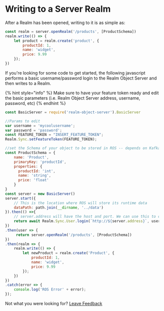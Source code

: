 # Writing to a Server Realm

After a Realm has been opened, writing to it is as simple as: 

```javascript
const realm = server.openRealm('/products', [ProductSchema])
realm.write(() => {
    let product = realm.create('product', {
        productId: 1,
        name: 'widget',
        price: 9.99 
    });
})
```

If you're looking for some code to get started, the following javascript performs a basic username/password login to the Realm Object Server and then writes to a Realm.

{% hint style="info" %}
Make sure to have your feature token ready and edit the basic parameters \(i.e. Realm Object Server address, username, password, etc\) 
{% endhint %}

```javascript
const BasicServer = require('realm-object-server').BasicServer

//Params to edit
var username = 'mycoolusername'; 
var password = 'password';
const FEATURE_TOKEN = "INSERT_FEATURE_TOKEN"; 
Realm.Sync.setFeatureToken(FEATURE_TOKEN);

//set the Schema of your object to be stored in ROS -- depends on Kafka message
const ProductSchema = {
    name: 'Product',
    primaryKey: 'productId',
    properties: {
      productId: 'int',
      name: 'string',
      price: 'float'
    }
}
const server = new BasicServer()
server.start({
    // This is the location where ROS will store its runtime data
    dataPath: path.join(__dirname, '../data')
}).then(() =>{
    // server.address will have the host and port. We can use this to construct the login url.
    return await Realm.Sync.User.login(`http://${server.address}`, username, password)
})
.then(user => {
     return server.openRealm('/products', [ProductSchema])
})
.then(realm => {
    realm.write(() => {
        let newProduct = realm.create('Product', {
            productId: 1,
            name: 'widget',
            price: 9.99
        });
    })
})
.catch(error => {
    console.log('ROS Error' + error);
});
```



Not what you were looking for? [Leave Feedback](https://www.getfeedback.com/r/uO1Zl0vE)

